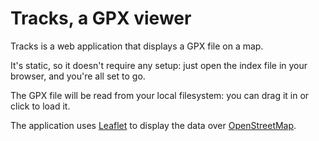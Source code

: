 Tracks, a GPX viewer
====================
Tracks is a web application that displays a GPX file on a map.

It's static, so it doesn't require any setup: just open the index file in your browser, and you're all set to go.

The GPX file will be read from your local filesystem: you can drag it in or click to load it.

The application uses [Leaflet](http://leafletjs.com/) to display the data over [OpenStreetMap](http://www.openstreetmap.org/).
